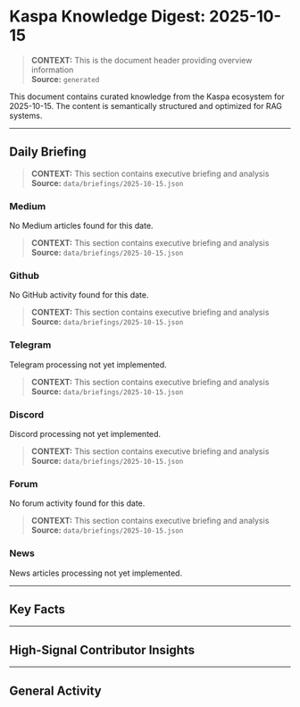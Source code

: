 # Kaspa Knowledge Digest: 2025-10-15

> **CONTEXT:** This is the document header providing overview information  
> **Source:** `generated`

This document contains curated knowledge from the Kaspa ecosystem
for 2025-10-15. The content is semantically structured and optimized
for RAG systems.

---

## Daily Briefing

> **CONTEXT:** This section contains executive briefing and analysis  
> **Source:** `data/briefings/2025-10-15.json`

### Medium

No Medium articles found for this date.

> **CONTEXT:** This section contains executive briefing and analysis  
> **Source:** `data/briefings/2025-10-15.json`

### Github

No GitHub activity found for this date.

> **CONTEXT:** This section contains executive briefing and analysis  
> **Source:** `data/briefings/2025-10-15.json`

### Telegram

Telegram processing not yet implemented.

> **CONTEXT:** This section contains executive briefing and analysis  
> **Source:** `data/briefings/2025-10-15.json`

### Discord

Discord processing not yet implemented.

> **CONTEXT:** This section contains executive briefing and analysis  
> **Source:** `data/briefings/2025-10-15.json`

### Forum

No forum activity found for this date.

> **CONTEXT:** This section contains executive briefing and analysis  
> **Source:** `data/briefings/2025-10-15.json`

### News

News articles processing not yet implemented.

---

## Key Facts



---

## High-Signal Contributor Insights



---

## General Activity

